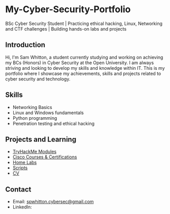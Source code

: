 # My-Cyber-Security-Portfolio

BSc Cyber Security Student | Practicing ethical hacking, Linux, Networking and CTF challenges | Building hands-on labs and projects

## Introduction
Hi, I'm Sam Whitton, a student currently studying and working on achieving my BCs (Honors) in Cyber Security at the Open University. I am always striving and looking to develop my skills and knowledge within IT. This is my portfolio where I showcase my achievements, skills and projects related to cyber security and technology.

## Skills
- Networking Basics
- Linux and Windows fundamentals
- Python programming
- Penetration testing and ethical hacking

## Projects and Learning
- [TryHackMe Modules](TryHackMe/)
- [Cisco Courses & Certifications](Cisco/)
- [Home Labs](Home-Labs/)
- [Scripts](Scripts/)
- [CV](CV/)

## Contact
- Email: spwhitton.cybersec@gmail.com
- LinkedIn: 
